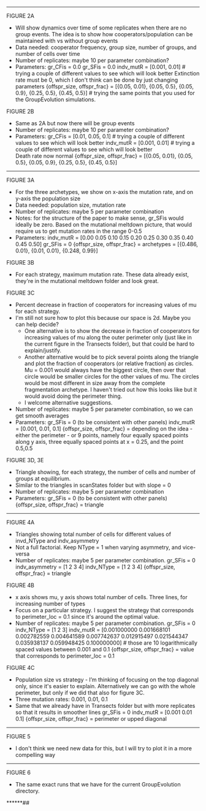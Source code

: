 ******

FIGURE 2A
- Will show dynamics over time of some replicates when there are no group events. The idea is to show how cooperators/population can be maintained with vs without group events 
- Data needed: cooperator frequency, group size, number of groups, and number of cells over time
- Number of replicates: maybe 10 per parameter combination?
- Parameters:
	gr_CFis = 0.0
	gr_SFis = 0.0
	indv_mutR = [0.001, 0.01] # trying a couple of different values to see which will look better
	Extinction rate must be 0, which I don't think can be done by just changing parameters
	{offspr_size, offspr_frac} = [{0.05, 0.01}, {0.05, 0.5}, {0.05, 0.9}, {0.25, 0.5}, {0.45, 0.5}] # trying the same points that you used for the GroupEvolution simulations.


FIGURE 2B
- Same as 2A but now there will be group events
- Number of replicates: maybe 10 per parameter combination?
- Parameters:
	gr_CFis = [0.01, 0.05, 0.1] # trying a couple of different values to see which will look better
	indv_mutR = [0.001, 0.01] # trying a couple of different values to see which will look better	
	Death rate now normal
	{offspr_size, offspr_frac} = [{0.05, 0.01}, {0.05, 0.5}, {0.05, 0.9}, {0.25, 0.5}, {0.45, 0.5}]

******

FIGURE 3A
- For the three archetypes, we show on x-axis the mutation rate, and on y-axis the population size
- Data needed: population size, mutation rate
- Number of replicates: maybe 5 per parameter combination
- Notes: for the structure of the paper to make sense, gr_SFis would ideally be zero. Based on the mutational meltdown picture, that would require us to get mutation rates in the range 0-0.5
- Parameters:
	indv_mutR = [0.00 0.05 0.10 0.15 0.20 0.25 0.30 0.35 0.40 0.45 0.50]
	gr_SFis = 0
	{offspr_size, offspr_frac} = archetypes = [{0.486, 0.01}, {0.01, 0.01}, {0.248, 0.99}]


FIGURE 3B
- For each strategy, maximum mutation rate. These data already exist, they're in the mutational meltdown folder and look great. 


FIGURE 3C
- Percent decrease in fraction of cooperators for increasing values of mu for each strategy.
- I'm still not sure how to plot this because our space is 2d. Maybe you can help decide?
	- One alternative is to show the decrease in fraction of cooperators for increasing values of mu along the outer perimeter only (just like in the current figure in the Transects folder), but that could be hard to explain/justify. 
	- Another alternative would be to pick several points along the triangle and plot the fraction of cooperators (or relative fraction) as circles. Mu = 0.001 would always have the biggest circle, then over that circle would be smaller circles for the other values of mu. The circles would be most different in size away from the complete fragmentation archetype. I haven't tried out how this looks like but it would avoid doing the perimeter thing.
	- I welcome alternative suggestions.
- Number of replicates: maybe 5 per parameter combination, so we can get smooth averages
- Parameters:
	gr_SFis = 0 (to be consistent with other panels)
	indv_mutR = [0.001, 0.01, 0.1]
	{offspr_size, offspr_frac} = depending on the idea - either the perimeter - or 9 points, namely four equally spaced points along y axis, three equally spaced points at x = 0.25, and the point 0.5,0.5


FIGURE 3D, 3E
- Triangle showing, for each strategy, the number of cells and number of groups at equilibrium.
- Similar to the triangles in scanStates folder but with slope = 0
- Number of replicates: maybe 5 per parameter combination
- Parameters:
	gr_SFis = 0 (to be consistent with other panels)
	{offspr_size, offspr_frac} = triangle

******

FIGURE 4A
- Triangles showing total number of cells for different values of invd_NType and indv_asymmetry
- Not a full factorial. Keep NType = 1 when varying asymmetry, and vice-versa
- Number of replicates: maybe 5 per parameter combination.
	gr_SFis = 0
	indv_asymmetry = [1 2 3 4]
	indv_NType = [1 2 3 4]
	{offspr_size, offspr_frac} = triangle


FIGURE 4B
- x axis shows mu, y axis shows total number of cells. Three lines, for increasing number of types
- Focus on a particular strategy. I suggest the strategy that corresponds to perimeter_loc = 0.1 since it's around the optimal value.
- Number of replicates: maybe 5 per parameter combination.
	gr_SFis = 0
	indv_NType = [1 2 3]
	indv_mutR = [0.001000000 0.001668101 0.002782559 0.004641589 0.007742637 0.012915497 0.021544347 0.035938137 0.059948425 0.100000000] # those are 10 logarithmically spaced values between 0.001 and 0.1
	{offspr_size, offspr_frac} = value that corresponds to perimeter_loc = 0.1


FIGURE 4C
- Population size vs strategy - I’m thinking of focusing on the top diagonal only, since it's easier to explain. Alternatively we can go with the whole perimeter, but only if we did that also for figure 3C.
- Three mutation rates: 0.001, 0.01, 0.1
- Same that we already have in Transects folder but with more replicates so that it results in smoother lines
	gr_SFis = 0
	indv_mutR = [0.001 0.01 0.1]
	{offspr_size, offspr_frac} = perimeter or upped diagonal

******

FIGURE 5
- I don't think we need new data for this, but I will try to plot it in a more compelling way

******

FIGURE 6
- The same exact runs that we have for the current GroupEvolution directory.

******## 